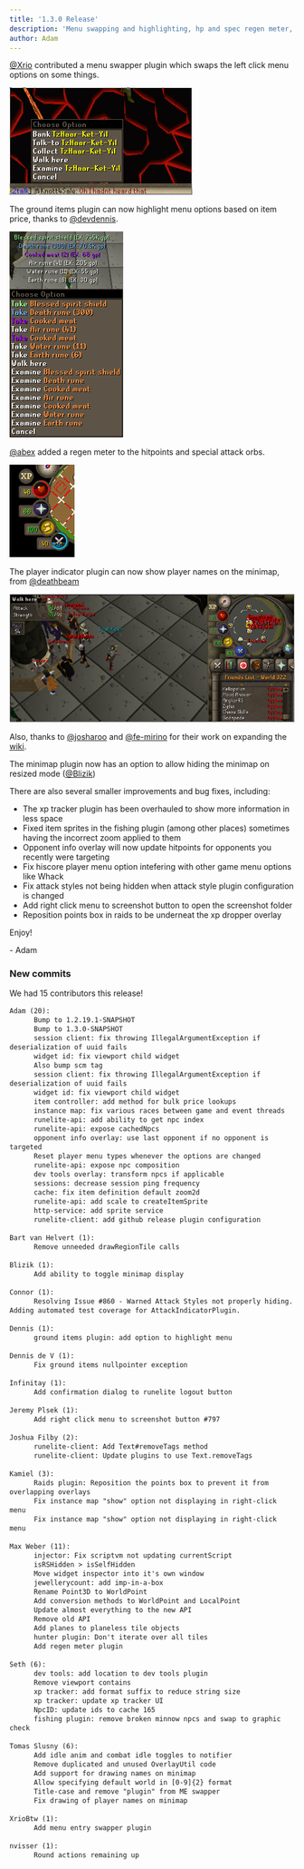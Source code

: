 ```yaml
---
title: '1.3.0 Release'
description: 'Menu swapping and highlighting, hp and spec regen meter, and player names on minimap'
author: Adam
---
```


[@Xrio](https://github.com/XrioBtw) contributed a menu swapper plugin which
swaps the left click menu options on some things.

![menuswap](/img/blog/1.3.0-Release/menuswap.png)

The ground items plugin can now highlight menu options based on item price,
thanks to [@devdennis](https://github.com/devdennis).

![menuhighlight](/img/blog/1.3.0-Release/menuhighlight.png)

[@abex](https://github.com/abextm) added a regen meter to the hitpoints and
special attack orbs.

![regen](/img/blog/1.3.0-Release/regen.png)

The player indicator plugin can now show player names on the minimap, from
[@deathbeam](https://github.com/deathbeam)

![minimap](/img/blog/1.3.0-Release/minimap.png)

Also, thanks to [@josharoo](https://github.com/josharoo) and
[@fe-mirino](https://github.com/fe-mirino) for their work on
expanding the [wiki](https://github.com/runelite/runelite/wiki).

The minimap plugin now has an option to allow hiding the minimap on resized mode
([@Blizik](https://github.com/Blizik))

There are also several smaller improvements and bug fixes, including:

- The xp tracker plugin has been overhauled to show more information in less
  space
- Fixed item sprites in the fishing plugin (among other places) sometimes having
  the incorrect zoom applied to them
- Opponent info overlay will now update hitpoints for opponents you recently
  were targeting
- Fix hiscore player menu option intefering with other game menu options like
  Whack
- Fix attack styles not being hidden when attack style plugin configuration is
  changed
- Add right click menu to screenshot button to open the screenshot folder
- Reposition points box in raids to be underneat the xp dropper overlay

Enjoy!

\- Adam

### New commits

We had 15 contributors this release!

```
Adam (20):
      Bump to 1.2.19.1-SNAPSHOT
      Bump to 1.3.0-SNAPSHOT
      session client: fix throwing IllegalArgumentException if deserialization of uuid fails
      widget id: fix viewport child widget
      Also bump scm tag
      session client: fix throwing IllegalArgumentException if deserialization of uuid fails
      widget id: fix viewport child widget
      item controller: add method for bulk price lookups
      instance map: fix various races between game and event threads
      runelite-api: add ability to get npc index
      runelite-api: expose cachedNpcs
      opponent info overlay: use last opponent if no opponent is targeted
      Reset player menu types whenever the options are changed
      runelite-api: expose npc composition
      dev tools overlay: transform npcs if applicable
      sessions: decrease session ping frequency
      cache: fix item definition default zoom2d
      runelite-api: add scale to createItemSprite
      http-service: add sprite service
      runelite-client: add github release plugin configuration

Bart van Helvert (1):
      Remove unneeded drawRegionTile calls

Blizik (1):
      Add ability to toggle minimap display

Connor (1):
      Resolving Issue #860 - Warned Attack Styles not properly hiding. Adding automated test coverage for AttackIndicatorPlugin.

Dennis (1):
      ground items plugin: add option to highlight menu

Dennis de V (1):
      Fix ground items nullpointer exception

Infinitay (1):
      Add confirmation dialog to runelite logout button

Jeremy Plsek (1):
      Add right click menu to screenshot button #797

Joshua Filby (2):
      runelite-client: Add Text#removeTags method
      runelite-client: Update plugins to use Text.removeTags

Kamiel (3):
      Raids plugin: Reposition the points box to prevent it from overlapping overlays
      Fix instance map "show" option not displaying in right-click menu
      Fix instance map "show" option not displaying in right-click menu

Max Weber (11):
      injector: Fix scriptvm not updating currentScript
      isRSHidden > isSelfHidden
      Move widget inspector into it's own window
      jewellerycount: add imp-in-a-box
      Rename Point3D to WorldPoint
      Add conversion methods to WorldPoint and LocalPoint
      Update almost everything to the new API
      Remove old API
      Add planes to planeless tile objects
      hunter plugin: Don't iterate over all tiles
      Add regen meter plugin

Seth (6):
      dev tools: add location to dev tools plugin
      Remove viewport contains
      xp tracker: add format suffix to reduce string size
      xp tracker: update xp tracker UI
      NpcID: update ids to cache 165
      fishing plugin: remove broken minnow npcs and swap to graphic check

Tomas Slusny (6):
      Add idle anim and combat idle toggles to notifier
      Remove duplicated and unused OverlayUtil code
      Add support for drawing names on minimap
      Allow specifying default world in [0-9]{2} format
      Title-case and remove "plugin" from ME swapper
      Fix drawing of player names on minimap

XrioBtw (1):
      Add menu entry swapper plugin

nvisser (1):
      Round actions remaining up
```
